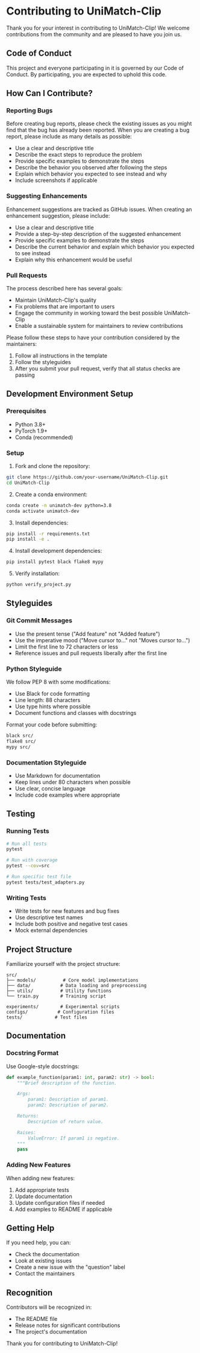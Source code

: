 # Contributing to UniMatch-Clip

Thank you for your interest in contributing to UniMatch-Clip! We welcome contributions from the community and are pleased to have you join us.

## Code of Conduct

This project and everyone participating in it is governed by our Code of Conduct. By participating, you are expected to uphold this code.

## How Can I Contribute?

### Reporting Bugs

Before creating bug reports, please check the existing issues as you might find that the bug has already been reported. When you are creating a bug report, please include as many details as possible:

- Use a clear and descriptive title
- Describe the exact steps to reproduce the problem
- Provide specific examples to demonstrate the steps
- Describe the behavior you observed after following the steps
- Explain which behavior you expected to see instead and why
- Include screenshots if applicable

### Suggesting Enhancements

Enhancement suggestions are tracked as GitHub issues. When creating an enhancement suggestion, please include:

- Use a clear and descriptive title
- Provide a step-by-step description of the suggested enhancement
- Provide specific examples to demonstrate the steps
- Describe the current behavior and explain which behavior you expected to see instead
- Explain why this enhancement would be useful

### Pull Requests

The process described here has several goals:

- Maintain UniMatch-Clip's quality
- Fix problems that are important to users
- Engage the community in working toward the best possible UniMatch-Clip
- Enable a sustainable system for maintainers to review contributions

Please follow these steps to have your contribution considered by the maintainers:

1. Follow all instructions in the template
2. Follow the styleguides
3. After you submit your pull request, verify that all status checks are passing

## Development Environment Setup

### Prerequisites

- Python 3.8+
- PyTorch 1.9+
- Conda (recommended)

### Setup

1. Fork and clone the repository:
```bash
git clone https://github.com/your-username/UniMatch-Clip.git
cd UniMatch-Clip
```

2. Create a conda environment:
```bash
conda create -n unimatch-dev python=3.8
conda activate unimatch-dev
```

3. Install dependencies:
```bash
pip install -r requirements.txt
pip install -e .
```

4. Install development dependencies:
```bash
pip install pytest black flake8 mypy
```

5. Verify installation:
```bash
python verify_project.py
```

## Styleguides

### Git Commit Messages

- Use the present tense ("Add feature" not "Added feature")
- Use the imperative mood ("Move cursor to..." not "Moves cursor to...")
- Limit the first line to 72 characters or less
- Reference issues and pull requests liberally after the first line

### Python Styleguide

We follow PEP 8 with some modifications:

- Use Black for code formatting
- Line length: 88 characters
- Use type hints where possible
- Document functions and classes with docstrings

Format your code before submitting:
```bash
black src/
flake8 src/
mypy src/
```

### Documentation Styleguide

- Use Markdown for documentation
- Keep lines under 80 characters when possible
- Use clear, concise language
- Include code examples where appropriate

## Testing

### Running Tests

```bash
# Run all tests
pytest

# Run with coverage
pytest --cov=src

# Run specific test file
pytest tests/test_adapters.py
```

### Writing Tests

- Write tests for new features and bug fixes
- Use descriptive test names
- Include both positive and negative test cases
- Mock external dependencies

## Project Structure

Familiarize yourself with the project structure:

```
src/
├── models/          # Core model implementations
├── data/           # Data loading and preprocessing
├── utils/          # Utility functions
└── train.py        # Training script

experiments/        # Experimental scripts
configs/           # Configuration files
tests/            # Test files
```

## Documentation

### Docstring Format

Use Google-style docstrings:

```python
def example_function(param1: int, param2: str) -> bool:
    """Brief description of the function.

    Args:
        param1: Description of param1.
        param2: Description of param2.

    Returns:
        Description of return value.

    Raises:
        ValueError: If param1 is negative.
    """
    pass
```

### Adding New Features

When adding new features:

1. Add appropriate tests
2. Update documentation
3. Update configuration files if needed
4. Add examples to README if applicable

## Getting Help

If you need help, you can:

- Check the documentation
- Look at existing issues
- Create a new issue with the "question" label
- Contact the maintainers

## Recognition

Contributors will be recognized in:

- The README file
- Release notes for significant contributions
- The project's documentation

Thank you for contributing to UniMatch-Clip!